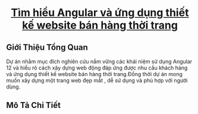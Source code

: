 <h1 align="center"><a href="github.com/nguyentuyen12345/csn-da21tta-nguyenthimytuyen-thoitrang-angular">Tìm hiểu Angular và ứng dụng thiết kế website bán hàng thời trang</a></h1>

## Giới Thiệu Tổng Quan
Dự án nhằm mục đích nghiên cứu nắm vững các khái niệm sử dụng Angular 12 và hiểu rõ cách xây dựng web động đáp ứng được nhu cầu khách hàng  và ứng dụng thiết kế website bán hàng thời trang.Đồng thời dự án mong muốn xây dựng một trang web đẹp mắt , dễ sử dụng và phù hợp với người dùng.

## Mô Tả Chi Tiết




